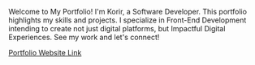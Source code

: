 Welcome to My Portfolio!
I'm Korir, a Software Developer.
This portfolio highlights my skills and projects.
I specialize in Front-End Development intending to create not just digital platforms, but Impactful Digital Experiences. See my work and let's connect!

[Portfolio Website Link](https://portfolio-korir.web.app/)

